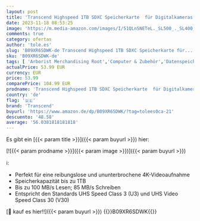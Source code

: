 ```yaml
---
layout: post
title: 'Transcend Highspeed 1TB SDXC Speicherkarte  für Digitalkameras; Bilder & Videos; Autoradio  Class 10  UHS-I U3  Video Speed Class V30 für 4K Ultra HD TS1TSDC300S'
date: 2023-11-18 08:53:25
image: 'https://m.media-amazon.com/images/I/51QLnSNETeL._SL500_._SL400_.jpg'
comments: true
category: ofertas
author: 'tole.es'
slug: 'B09XR6SDWK-de Transcend Highspeed 1TB SDXC Speicherkarte für...'
sku: 'B09XR6SDWK-de'
tags: [ 'Arborist Merchandising Root','Computer & Zubehör','Datenspeicher','Externe Datenspeicher','IT-Zubehör','Mengenrabatte auf ausgewählte Produkte','SecureDigital-Cards','Self Service','Special Features Stores','Speicherkarten','Speicherkarten & USB-Sticks','Stores','a4cbee59-f823-40fe-831a-7de64f655f6f_0','a4cbee59-f823-40fe-831a-7de64f655f6f_9901','e26659c6-d1cd-45cb-800b-2f9b432b8572_0','e26659c6-d1cd-45cb-800b-2f9b432b8572_8801','transcend','🇩🇪', ]
actualPrice: 53.99 EUR
currency: EUR
price: 53.99
comparePrice: 104.99 EUR
prodname: 'Transcend Highspeed 1TB SDXC Speicherkarte  für Digitalkameras; Bilder & Videos; Autoradio  Class 10  UHS-I U3  Video Speed Class V30 für 4K Ultra HD TS1TSDC300S'
country: 'de'
flag: '🇩🇪'
brand: 'Transcend'
buyurl: 'https://www.amazon.de/dp/B09XR6SDWK/?tag=tolees0ca-21'
descuento: '48.58'
average: '56.0381818181818'
---
```


Es gibt ein [{{< param title >}}]({{< param buyurl >}}) hier:

[![{{< param prodname >}}]({{< param image >}})]({{< param buyurl >}})

ℹ️:

- Perfekt für eine reibungslose und ununterbrochene 4K-Videoaufnahme
- Speicherkapazität bis zu 1TB
- Bis zu 100 MB/s Lesen; 85 MB/s Schreiben
- Entspricht den Standards UHS Speed Class 3 (U3) und UHS Video Speed Class 30 (V30)

[🛒 kauf es hier!!]({{< param buyurl >}})
{{<world>}}B09XR6SDWK{{</world>}}
